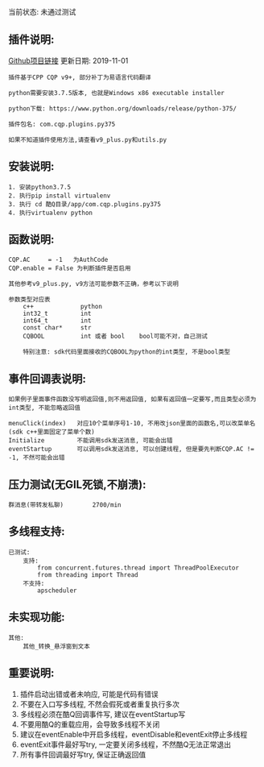当前状态: 未通过测试

## 插件说明:
[Github项目链接](https://github.com/crud-boy/cqp-sdk-for-py37-native) 
    更新日期: 2019-11-01 

    插件基于CPP CQP v9+, 部分补丁为易语言代码翻译

    python需要安装3.7.5版本, 也就是Windows x86 executable installer

    python下载: https://www.python.org/downloads/release/python-375/

    插件包名: com.cqp.plugins.py375

    如果不知道插件使用方法,请查看v9_plus.py和utils.py


## 安装说明:
    1. 安装python3.7.5
    2. 执行pip install virtualenv
    3. 执行 cd 酷Q目录/app/com.cqp.plugins.py375
    4. 执行virtualenv python


## 函数说明:
    CQP.AC     = -1   为AuthCode
    CQP.enable = False 为判断插件是否启用

    其他参考v9_plus.py, v9方法可能参数不正确，参考以下说明

    参数类型对应表
        c++             python
        int32_t         int
        int64_t         int
        const char*     str
        CQBOOL          int 或者 bool    bool可能不对，自己测试

        特别注意: sdk代码里面接收的CQBOOL为python的int类型, 不是bool类型


## 事件回调表说明:
    如果例子里面事件函数没写明返回值,则不用返回值, 如果有返回值一定要写,而且类型必须为int类型, 不能忽略返回值

    menuClick(index)   对应10个菜单序号1-10, 不用改json里面的函数名,可以改菜单名(sdk c++里面固定了菜单个数)
    Initialize         不能调用sdk发送消息, 可能会出错
    eventStartup       可以调用sdk发送消息, 可以创建线程, 但是要先判断CQP.AC != -1, 不然可能会出错


## 压力测试(无GIL死锁,不崩溃):
    群消息(带转发私聊)        2700/min


## 多线程支持:
    已测试:
        支持:
            from concurrent.futures.thread import ThreadPoolExecutor
            from threading import Thread
        不支持:
            apscheduler


## 未实现功能:
    其他: 
        其他_转换_悬浮窗到文本


## 重要说明: 
1. 插件启动出错或者未响应, 可能是代码有错误
2. 不要在入口写多线程, 不然会假死或者重复执行多次  
3. 多线程必须在酷Q回调事件写, 建议在eventStartup写  
4. 不要用酷Q的重载应用，会导致多线程不关闭  
5. 建议在eventEnable中开启多线程，eventDisable和eventExit停止多线程  
6. eventExit事件最好写try, 一定要关闭多线程，不然酷Q无法正常退出  
7. 所有事件回调最好写try, 保证正确返回值
